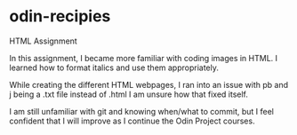 # odin-recipies
HTML Assignment

In this assignment, I became more familiar with coding images in HTML.
I learned how to format italics and use them appropriately.

While creating the different HTML webpages, I ran into an issue with pb and j being a .txt file instead of .html
I am unsure how that fixed itself.

I am still unfamiliar with git and knowing when/what to commit, but I feel confident that I will improve as I continue the Odin Project courses.